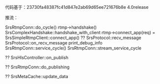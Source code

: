 代码基于：23730fa48387fc41d847e2ab69d65ee721676b8e  4.0release

推流：


SrsRtmpConn::do_cycle()
  rtmp->handshake()
    SrsComplexHandshake::handshake_with_client
  rtmp->connect_app(req) = SrsSimpleRtmpClient::connect_app()
  ??
  SrsProtocol::recv_message
    SrsProtocol::on_recv_message
      print_debug_info
  SrsRtmpConn::service_cycle()
    SrsRtmpConn::stream_service_cycle
    
    
  ??
  SrsHlsController::on_publish
  
  ??
  SrsRtmpConn::do_publishing
  
  ??
  SrsMetaCache::update_data
  
  

